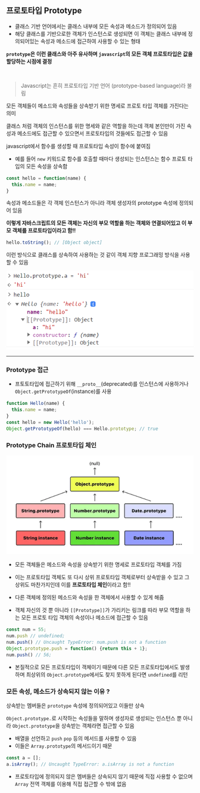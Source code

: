 ## 프로토타입 Prototype

- 클래스 기반 언어에서는 클래스 내부에 모든 속성과 메소드가 정의되어 있음
- 해당 클래스를 기반으로한 객체가 인스턴스로 생성되면 이 객체는 클래스 내부에 정의되어있는 속성과 메소드에 접근하여 사용할 수 있는 형태

**`prototype`은 이런 클래스와 아주 유사하며 `javascript`의 모든 객체 프로토타입은 값을 할당하는 시점에 결정**

<br/>

> Javascript는 흔히 프로토타입 기반 언어 (prototype-based language)라 불림

모든 객체들이 메소드와 속성들을 상속받기 위한 명세로 프로토 타입 객체를 가진다는 의미

클래스 처럼 객체의 인스턴스를 위한 명세와 같은 역할을 하는데 객체 본인만이 가진 속성과 메소드에도 접근할 수 있으면서 프로토타입의 것들에도 접근할 수 있음

javascript에서 함수를 생성할 때 프로토타입 속성이 함수에 붙여짐
- 예를 들어 `new` 키워드로 함수를 호출할 때마다 생성되는 인스턴스는 함수 프로토 타입의 모든 속성을 상속함

```jsx
const hello = function(name) {
  this.name = name;
}
```

속성과 메소드들은 각 객체 인스턴스가 아니라 객체 생성자의 prototype 속성에 정의되어 있음

**이렇게 자바스크립트의 모든 객체는 자신의 부모 역할을 하는 객체와 연결되어있고 이 부모 객체를 프로토타입이라고 함!!**

```jsx
hello.toString(); // [Object object]
```

이런 방식으로 클래스를 상속하여 사용하는 것 같이 객체 지향 프로그래밍 방식을 사용할 수 있음

![prototype](../99.image/prototype1.png)

---

### Prototype 접근

- 프토토타입에 접근하기 위해 `__proto__`(deprecated)를 인스턴스에 사용하거나 `Object.getPrototypeOf`(instance)를 사용

```jsx
function Hello(name) {
  this.name = name;
}
const hello = new Hello('hello');
Object.getPrototypeOf(hello) === Hello.prototype; // true
```

### Prototype Chain 프로토타입 체인

![prototype](../99.image/prototype2.png)

- 모든 객체들은 메소드와 속성을 상속받기 위한 명세로 프로토타입 객체를 가짐
- 이는 프로토타입 객체도 또 다시 상위 프로토타입 객체로부터 상속받을 수 있고 그 상위도 마찬가지인데 이를 **프로토타입 체인**이라고 함!!

- 다른 객체에 정의된 메소드와 속성을 한 객체에서 사용할 수 있게 해줌
- 객체 자신의 것 뿐 아니라 `[[Prototype]]`가 가리키는 링크를 따라 부모 역할을 하는 모든 프로토 타입 객체의 속성이나 메소드에 접근할 수 있음

```jsx
const num = 55;
num.push // undefined;
num.push() // Uncaught TypeError: num.push is not a function
Object.prototype.push = function() {return this + 1};
num.push() // 56;
```

- 본질적으로 모든 프로토타입이 객체이기 때문에 다른 모든 프로토타입에서도 발생하며 최상위의 `Object.prototype`에서도 찾지 못하게 된다면 `undefined`를 리턴

### 모든 속성, 메소드가 상속되지 않는 이유 ?

상속받는 멤버들은 `prototype` 속성에 정의되어있고 이들만 상속

`Object.prototype.`로 시작하는 속성들을 말하며 생성자로 생성되는 인스턴스 뿐 아니라 `Object.prototype`을 상속받는 객체라면 접근할 수 있음

- 배열을 선언하고 `push` `pop` 등의 메서드를 사용할 수 있음
- 이들은 `Array.prototype`의 메서드이기 때문

```jsx
const a = [];
a.isArray(); // Uncaught TypeError: a.isArray is not a function
```

- 프로토타입에 정의되지 않은 멤버들은 상속되지 않기 때문에 직접 사용할 수 없으며 `Array` 전역 객체를 이용해 직접 접근할 수 밖에 없음